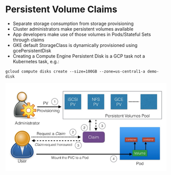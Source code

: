 # Persistent Volume Claims

* Separate storage consumption from storage provisioning
* Cluster administrators make persistent volumes available
* App developers make use of those volumes in Pods/Stateful Sets through claims
* GKE default StorageClass is dynamically provisioned using gcePersistentDisk
* Creating a Compute Engine Persistent Disk is a GCP task not a Kubernetes task, e.g.:
```
gcloud compute disks create --size=100GB --zone=us-central1-a demo-disk
```

[![](../media/persistent-volume-claims.jpg)](https://sites.google.com/site/edxkubernetes/kubernetes-volume)
